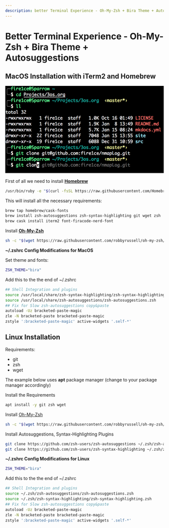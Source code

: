 ```yaml
---
description: better Terminal Experience - Oh-My-Zsh + Bira Theme + Autosuggestions For macOS and Linux.
---
```



# Better Terminal Experience - Oh-My-Zsh + Bira Theme + Autosuggestions

## MacOS Installation with iTerm2 and Homebrew

<div style="width:100%; margin:0 auto">
   <img src="/assets/images/guides/betterTerminal/linuxTerminal.png" alt="terminal screenshot">
</div>

First of all we need to install [**Homebrew**](https://brew.sh/)

```bash
/usr/bin/ruby -e "$(curl -fsSL https://raw.githubusercontent.com/Homebrew/install/master/install)"
```

This will install all the necessary requirements:

```bash
brew tap homebrew/cask-fonts
brew install zsh-autosuggestions zsh-syntax-highlighting git wget zsh
brew cask install iterm2 font-firacode-nerd-font
```

Install [**Oh-My-Zsh**](https://github.com/robbyrussell/oh-my-zsh)

```bash
sh -c "$(wget https://raw.githubusercontent.com/robbyrussell/oh-my-zsh/master/tools/install.sh -O -)"
```

**~/.zshrc Config Modifications for MacOS**

Set theme and fonts:

```bash
ZSH_THEME="bira"
```

Add this to the the end of ~/.zshrc

```bash
## Shell Integration and plugins
source /usr/local/share/zsh-syntax-highlighting/zsh-syntax-highlighting.zsh
source /usr/local/share/zsh-autosuggestions/zsh-autosuggestions.zsh
## Fix for Slow zsh-autosuggestions copy&paste
autoload -Uz bracketed-paste-magic
zle -N bracketed-paste bracketed-paste-magic
zstyle ':bracketed-paste-magic' active-widgets '.self-*'
```

## Linux Installation

Requirements:

-   git
-   zsh
-   wget

The example below uses **apt** package manager (change to your package manager accordingly)

Install the Requirements

```bash
apt install -y git zsh wget
```

Install [Oh-My-Zsh](https://github.com/robbyrussell/oh-my-zsh)

```bash
sh -c "$(wget https://raw.githubusercontent.com/robbyrussell/oh-my-zsh/master/tools/install.sh -O -)"
```

Install Autosuggestions, Syntax-Highlighting Plugins

```bash
git clone https://github.com/zsh-users/zsh-autosuggestions ~/.zsh/zsh-autosuggestions
git clone https://github.com/zsh-users/zsh-syntax-highlighting ~/.zsh/zsh-syntax-highlighting


```

**~/.zshrc Config Modifications for Linux**

```bash
ZSH_THEME="bira"
```

Add this to the the end of ~/.zshrc

```bash
## Shell Integration and plugins
source ~/.zsh/zsh-autosuggestions/zsh-autosuggestions.zsh
source ~/.zsh/zsh-syntax-highlighting/zsh-syntax-highlighting.zsh
## Fix for Slow zsh-autosuggestions copy&paste
autoload -Uz bracketed-paste-magic
zle -N bracketed-paste bracketed-paste-magic
zstyle ':bracketed-paste-magic' active-widgets '.self-*'
```
